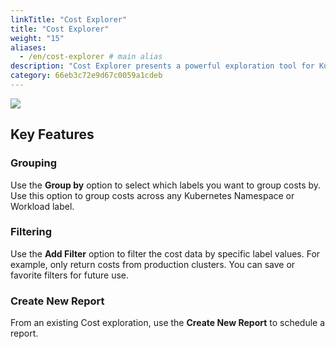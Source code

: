 ```yaml
---
linkTitle: "Cost Explorer"
title: "Cost Explorer"
weight: "15"
aliases:
  - /en/cost-explorer # main alias
description: "Cost Explorer presents a powerful exploration tool for Kubernetes costs, allows you slice and dice by Kubernetes labels, browse historical costs, and spot anomalies. Use Cost Explorer to group workload costs by Kubernetes labels and understand how workloads costs are evolving over time."
category: 66eb3c72e9d67c0059a1cdeb
---
```


![](/image/cost-explorer-2024.png)

## Key Features

### Grouping

Use the **Group by** option to select which labels you want to group costs by. Use this option to group costs across any Kubernetes Namespace or Workload label.

### Filtering

Use the **Add Filter** option to filter the cost data by specific label values. For example, only return costs from production clusters. You can save or favorite filters for future use.

### Create New Report

From an existing Cost exploration, use the **Create New Report** to schedule a report.
